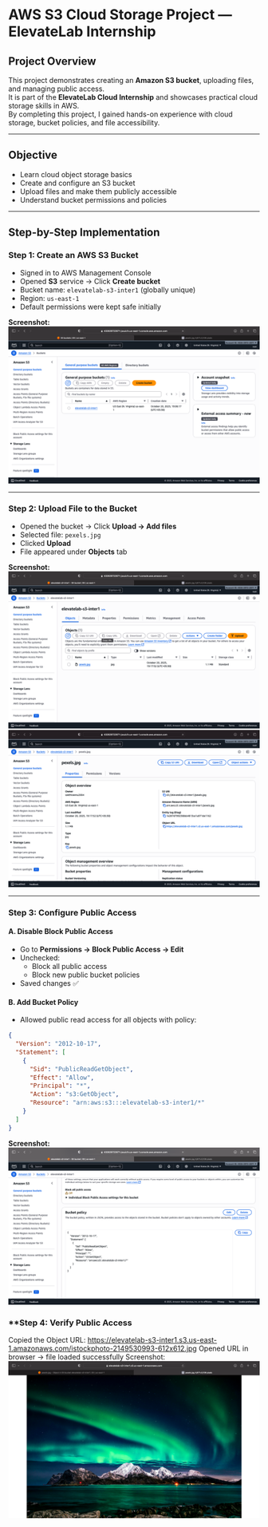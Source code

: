 # AWS S3 Cloud Storage Project — ElevateLab Internship

##  Project Overview
This project demonstrates creating an **Amazon S3 bucket**, uploading files, and managing public access.  
It is part of the **ElevateLab Cloud Internship** and showcases practical cloud storage skills in AWS.  
By completing this project, I gained hands-on experience with cloud storage, bucket policies, and file accessibility.

---

##  Objective
- Learn cloud object storage basics  
- Create and configure an S3 bucket  
- Upload files and make them publicly accessible  
- Understand bucket permissions and policies  

---

##  Step-by-Step Implementation

### **Step 1: Create an AWS S3 Bucket**
- Signed in to AWS Management Console  
- Opened **S3** service → Click **Create bucket**  
- Bucket name: `elevatelab-s3-inter1` (globally unique)  
- Region: `us-east-1`  
- Default permissions were kept safe initially  

**Screenshot:**  
![S3 Bucket](Assets/S3%20Bucket.png)

---

### **Step 2: Upload File to the Bucket**
- Opened the bucket → Click **Upload → Add files**  
- Selected file: `pexels.jpg`  
- Clicked **Upload**  
- File appeared under **Objects** tab  

**Screenshot:**  
![Object](Assets/Object.png)
![Properties](Assets/Properties.png)

---

### **Step 3: Configure Public Access**
#### **A. Disable Block Public Access**
- Go to **Permissions → Block Public Access → Edit**  
- Unchecked:
  - Block all public access  
  - Block new public bucket policies  
- Saved changes ✅  

#### **B. Add Bucket Policy**
- Allowed public read access for all objects with policy:  
```json
{
  "Version": "2012-10-17",
  "Statement": [
    {
      "Sid": "PublicReadGetObject",
      "Effect": "Allow",
      "Principal": "*",
      "Action": "s3:GetObject",
      "Resource": "arn:aws:s3:::elevatelab-s3-inter1/*"
    }
  ]
}
```
**Screenshot:**  
![Bucket Policy](Assets/Bucket%20Policy.png)

### **Step 4: Verify Public Access
Copied the Object URL:
https://elevatelab-s3-inter1.s3.us-east-1.amazonaws.com/istockphoto-2149530993-612x612.jpg
Opened URL in browser → file loaded successfully
Screenshot:
![S3 Output](Assets/S3%20Output.png)
